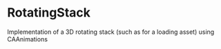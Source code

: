 # RotatingStack
Implementation of a 3D rotating stack (such as for a loading asset) using CAAnimations

